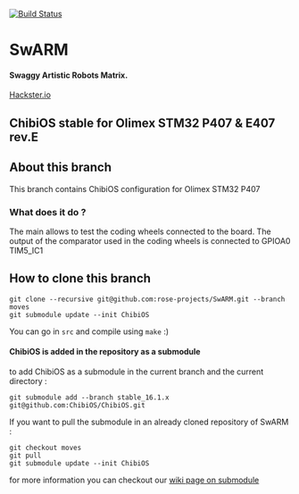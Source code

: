 [![Build Status](https://travis-ci.org/rose-projects/SwARM.svg?branch=moves)](https://travis-ci.org/rose-projects/SwARM)

# SwARM
#### Swaggy Artistic Robots Matrix.
[Hackster.io](https://www.hackster.io/perceval/swarm-c362dd)

## ChibiOS stable for Olimex STM32 P407 & E407 rev.E

## About this branch

This branch contains ChibiOS configuration for Olimex STM32 P407 

### What does it do ?

The main allows to test the coding wheels connected to the board. The output of
the comparator used in the coding wheels is connected to GPIOA0 TIM5_IC1

## How to clone this branch

```
git clone --recursive git@github.com:rose-projects/SwARM.git --branch moves
git submodule update --init ChibiOS
```

You can go in ```src``` and compile using ```make``` :)


#### ChibiOS is added in the repository as a submodule

to add ChibiOS as a submodule in the current branch and the current directory :
```
git submodule add --branch stable_16.1.x git@github.com:ChibiOS/ChibiOS.git
```

If you want to pull the submodule in an already cloned repository of SwARM :
```
git checkout moves
git pull
git submodule update --init ChibiOS
```

for more information you can checkout our [wiki page on submodule](https://github.com/rose-projects/SwARM/wiki/GitHelp)
